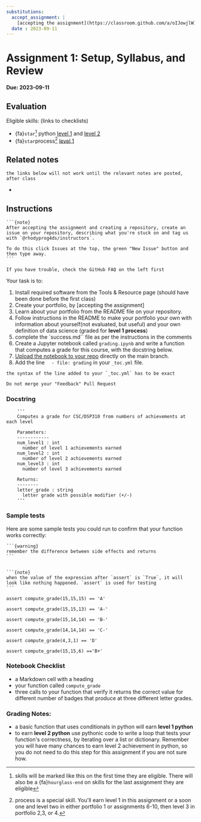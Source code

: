 ```yaml
---
substitutions:
  accept_assignment: |
    [accepting the assignment](https://classroom.github.com/a/oIJowjlW)
  date : 2023-09-11
---
```


# Assignment 1: Setup, Syllabus, and Review

__Due: 2023-09-11__


## Evaluation 
Eligible skills: (links to checklists)
- {fa}`star`[^starredskill]  python [level 1](https://rhodyprog4ds.github.io/BrownSpring23/syllabus/achievements.html#python-level1) and [level 2](https://rhodyprog4ds.github.io/BrownSpring23/syllabus/achievements.html#python-level2)
- {fa}`star`process[^processnote] [level 1](https://rhodyprog4ds.github.io/BrownSpring23/syllabus/achievements.html#process-level1) 

[^starredskill]: skills will be marked like this on the first time they are eligible. There will also be a {fa}`hourglass-end`  on skills for the last assignment they are eligible
[^processnote]: process is a special skill. You'll earn level 1 in this assignment or a soon one and level two in either portfolio 1 or assignments 6-10, then level 3 in portfolio 2,3, or 4. 

## Related notes
```{warning}
the links below will not work until the relevant notes are posted, after class
```

- [](../notes/2023-09-07)
  
## Instructions

````{margin}
```{note}
After accepting the assignment and creating a repository, create an issue on your repository, describing what you're stuck on and tag us with `@rhodyprog4ds/instructors`.

To do this click Issues at the top, the green "New Issue" button and then type away.
```
````

```{important}
If you have trouble, check the GitHub FAQ on the left first
````

Your task is to:
1. Install required software from the Tools & Resource page (should have been done before the first class)
1. Create your portfolio, by [accepting the assignment]
1. Learn about your portfolio from the README file on your repository.
1. Follow instructions in the README to make your portfolio your own with information about yourself(not evaluated, but useful) and your own definition of data science (graded for **level 1 process**)
2. complete the `success.md`` file as per the instructions in the comments
3. Create a Jupyter notebook called `grading.ipynb` and write a function that computes a grade for this course, with the  docstring below.
4. [Upload the notebook to your repo](https://docs.github.com/en/repositories/working-with-files/managing-files/adding-a-file-to-a-repository) directly on the main branch. 
5. Add the line `  - file: grading` in your `_toc.yml` file.

```{important}
the syntax of the line added to your `_toc.yml` has to be exact
```

```{warning}
Do not merge your "Feedback" Pull Request
````

### Docstring

```
    '''
    Computes a grade for CSC/DSP310 from numbers of achievements at each level

    Parameters:
    ------------
    num_level1 : int
      number of level 1 achievements earned
    num_level2 : int
      number of level 2 achievements earned
    num_level3 : int
      number of level 3 achievements earned

    Returns:
    --------
    letter_grade : string
      letter grade with possible modifier (+/-)
    '''

```

### Sample tests 

Here are some sample tests you could run to confirm that your function works correctly:
````{margin}
```{warning}
remember the difference between side effects and returns
```


```{note}
when the value of the expression after `assert` is `True`, it will look like nothing happened. `assert` is used for testing
```
````

```
assert compute_grade(15,15,15) == 'A'

assert compute_grade(15,15,13) == 'A-'

assert compute_grade(15,14,14) == 'B-'

assert compute_grade(14,14,14) == 'C-'

assert compute_grade(4,3,1) == 'D'

assert compute_grade(15,15,6) =='B+'
```

### Notebook Checklist 

 -  a Markdown cell with a heading
 - your function called `compute_grade`
 - three calls to your function that verify it returns the correct value for different number of badges that produce at three different letter grades.

### Grading Notes: 

 - a basic function that uses conditionals in python will earn **level 1 python**
 - to earn **level 2 python** use pythonic code to write a loop that tests your function's correctness, by iterating over a list or dictionary. Remember you will have many chances to earn level 2 achievement in python, so you do not need to do this step for this assignment if you are not sure how. 


